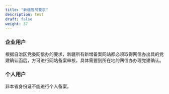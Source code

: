 ```yaml
---
title: "新疆管局要求"
description: test
draft: false
weight: 37
---
```




### 企业用户

根据自治区党委网信办的要求，新疆所有新增备案网站都必须取得网信办出具的党建确认函后，方可进行网站备案审核，具体需要到所在地的网信办办理党建确认。

### 个人用户

非本省身份证不能进行个人备案。